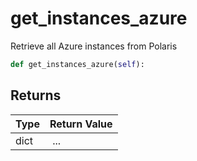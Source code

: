 # get_instances_azure

Retrieve all Azure instances from Polaris

```py
def get_instances_azure(self):
```



## Returns

| Type | Return Value                                                                                  |
|------|-----------------------------------------------------------------------------------------------|
| dict | ... |



